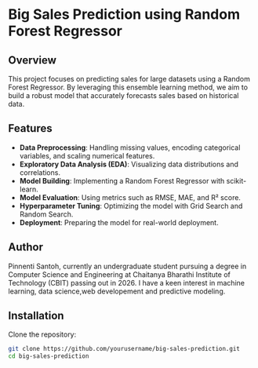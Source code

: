 # Big Sales Prediction using Random Forest Regressor

## Overview

This project focuses on predicting sales for large datasets using a Random Forest Regressor. By leveraging this ensemble learning method, we aim to build a robust model that accurately forecasts sales based on historical data.

## Features

- **Data Preprocessing**: Handling missing values, encoding categorical variables, and scaling numerical features.
- **Exploratory Data Analysis (EDA)**: Visualizing data distributions and correlations.
- **Model Building**: Implementing a Random Forest Regressor with scikit-learn.
- **Model Evaluation**: Using metrics such as RMSE, MAE, and R² score.
- **Hyperparameter Tuning**: Optimizing the model with Grid Search and Random Search.
- **Deployment**: Preparing the model for real-world deployment.

## Author
Pinnenti Santoh, currently an undergraduate student pursuing a degree in Computer Science and Engineering at Chaitanya Bharathi Institute of Technology (CBIT) passing out in 2026. I have a keen interest in machine learning, data science,web developement  and predictive modeling.


## Installation

Clone the repository:

```bash
git clone https://github.com/yourusername/big-sales-prediction.git
cd big-sales-prediction
